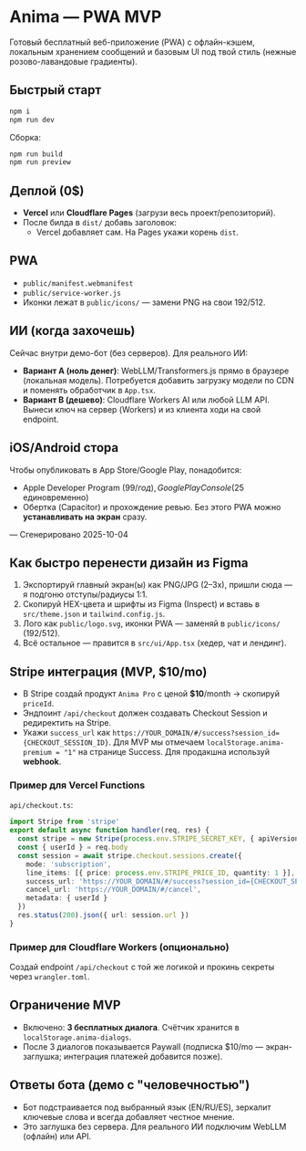 # Anima — PWA MVP

Готовый бесплатный веб-приложение (PWA) с офлайн-кэшем, локальным хранением сообщений и базовым UI под твой стиль (нежные розово-лавандовые градиенты).

## Быстрый старт

```bash
npm i
npm run dev
```

Сборка:
```bash
npm run build
npm run preview
```

## Деплой (0$)
- **Vercel** или **Cloudflare Pages** (загрузи весь проект/репозиторий).
- После билда в `dist/` добавь заголовок:
  - Vercel добавляет сам. На Pages укажи корень `dist`.

## PWA
- `public/manifest.webmanifest`
- `public/service-worker.js`
- Иконки лежат в `public/icons/` — замени PNG на свои 192/512.

## ИИ (когда захочешь)
Сейчас внутри демо-бот (без серверов). Для реального ИИ:
- **Вариант A (ноль денег)**: WebLLM/Transformers.js прямо в браузере (локальная модель). Потребуется добавить загрузку модели по CDN и поменять обработчик в `App.tsx`.
- **Вариант B (дешево)**: Cloudflare Workers AI или любой LLM API. Вынеси ключ на сервер (Workers) и из клиента ходи на свой endpoint.

## iOS/Android стора
Чтобы опубликовать в App Store/Google Play, понадобится:
- Apple Developer Program ($99/год), Google Play Console ($25 единовременно)
- Обертка (Capacitor) и прохождение ревью.
Без этого PWA можно **устанавливать на экран** сразу.

— Сгенерировано 2025-10-04


## Как быстро перенести дизайн из Figma
1. Экспортируй главный экран(ы) как PNG/JPG (2–3x), пришли сюда — я подгоню отступы/радиусы 1:1.
2. Скопируй HEX-цвета и шрифты из Figma (Inspect) и вставь в `src/theme.json` и `tailwind.config.js`.
3. Лого как `public/logo.svg`, иконки PWA — заменяй в `public/icons/` (192/512).
4. Всё остальное — правится в `src/ui/App.tsx` (хедер, чат и лендинг).


## Stripe интеграция (MVP, $10/mo)
- В Stripe создай продукт `Anima Pro` с ценой **$10**/month → скопируй `priceId`.
- Эндпоинт `/api/checkout` должен создавать Checkout Session и редиректить на Stripe.
- Укажи `success_url` как `https://YOUR_DOMAIN/#/success?session_id={CHECKOUT_SESSION_ID}`.
  Для MVP мы отмечаем `localStorage.anima-premium = "1"` на странице Success. Для продакшна используй **webhook**.

### Пример для Vercel Functions
`api/checkout.ts`:
```ts
import Stripe from 'stripe'
export default async function handler(req, res) {
  const stripe = new Stripe(process.env.STRIPE_SECRET_KEY, { apiVersion: '2024-06-20' })
  const { userId } = req.body
  const session = await stripe.checkout.sessions.create({
    mode: 'subscription',
    line_items: [{ price: process.env.STRIPE_PRICE_ID, quantity: 1 }],
    success_url: 'https://YOUR_DOMAIN/#/success?session_id={CHECKOUT_SESSION_ID}',
    cancel_url: 'https://YOUR_DOMAIN/#/cancel',
    metadata: { userId }
  })
  res.status(200).json({ url: session.url })
}
```

### Пример для Cloudflare Workers (опционально)
Создай endpoint `/api/checkout` с той же логикой и прокинь секреты через `wrangler.toml`.


## Ограничение MVP
- Включено: **3 бесплатных диалога**. Счётчик хранится в `localStorage.anima-dialogs`.
- После 3 диалогов показывается Paywall (подписка $10/mo — экран-заглушка; интеграция платежей добавится позже).

## Ответы бота (демо с "человечностью")
- Бот подстраивается под выбранный язык (EN/RU/ES), зеркалит ключевые слова и всегда добавляет честное мнение.
- Это заглушка без сервера. Для реального ИИ подключим WebLLM (офлайн) или API.
